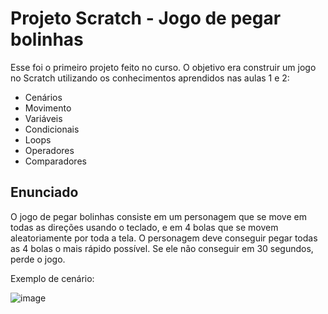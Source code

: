 # Projeto Scratch - Jogo de pegar bolinhas

Esse foi o primeiro projeto feito no curso. O objetivo era construir um jogo no Scratch utilizando os conhecimentos aprendidos nas aulas 1 e 2:

- Cenários
- Movimento
- Variáveis
- Condicionais
- Loops
- Operadores
- Comparadores

## Enunciado

O jogo de pegar bolinhas consiste em um personagem que se move em todas as direções usando o teclado, e em 4 bolas que se movem aleatoriamente por toda a tela. O personagem deve conseguir pegar todas as 4 bolas o mais rápido possível. Se ele não conseguir em 30 segundos, perde o jogo.

Exemplo de cenário:

![image](https://user-images.githubusercontent.com/111308068/212562910-074de349-5cb7-45a3-8e90-0f242b345608.png)
   
